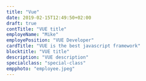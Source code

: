 ```yaml
---
title: "Vue"
date: 2019-02-15T12:49:50+02:00
draft: true
contTitle: "VUE title"
employeName: "Mike"
employePosition: "VUE Developer"
cardTitle: "VUE is the best javascript framework"
blocktitle: "VUE title"
description: "VUE description"
specialclass: "special-class"
empphoto: "employee.jpeg"
---
```



